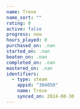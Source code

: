 ```yaml
---
name: Trove
name_sort: ""
rating: 0
active: false
progress: new
hours_played: 0
purchased_on: .nan
started_on: .nan
beaten_on: .nan
completed_on: .nan
mastered_on: .nan
identifiers:
  - type: steam
    appid: "304050"
    name: Trove
    synced_on: 2024-08-30
---
```

